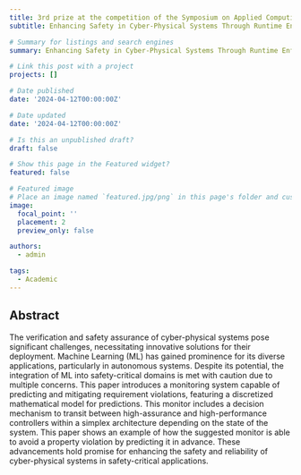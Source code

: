 ```yaml
---
title: 3rd prize at the competition of the Symposium on Applied Computing
subtitle: Enhancing Safety in Cyber-Physical Systems Through Runtime Enforcement

# Summary for listings and search engines
summary: Enhancing Safety in Cyber-Physical Systems Through Runtime Enforcement

# Link this post with a project
projects: []

# Date published
date: '2024-04-12T00:00:00Z'

# Date updated
date: '2024-04-12T00:00:00Z'

# Is this an unpublished draft?
draft: false

# Show this page in the Featured widget?
featured: false

# Featured image
# Place an image named `featured.jpg/png` in this page's folder and customize its options here.
image:
  focal_point: ''
  placement: 2
  preview_only: false

authors:
  - admin

tags:
  - Academic
---
```


## Abstract

The verification and safety assurance of cyber-physical systems pose significant challenges, necessitating innovative solutions for their deployment. Machine Learning (ML) has gained prominence for its diverse applications, particularly in autonomous systems. Despite its potential, the integration of ML into safety-critical domains is met with caution due to multiple concerns. This paper introduces a monitoring system capable of predicting and mitigating requirement violations, featuring a discretized mathematical model for predictions. This monitor includes a decision mechanism to transit between high-assurance and high-performance controllers within a simplex architecture depending on the state of the system.  This paper shows an example of how the suggested monitor is able to avoid a property violation by predicting it in advance. These advancements hold promise for enhancing the safety and reliability of cyber-physical systems in safety-critical applications.


